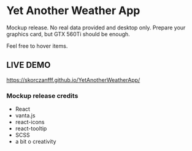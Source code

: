 # Yet Another Weather App
  Mockup release. No real data provided and desktop only. Prepare your graphics card, but GTX 560Ti should be enough.

  Feel free to hover items.
## LIVE DEMO
https://skorczanfff.github.io/YetAnotherWeatherApp/

### Mockup release credits
- React
- vanta.js
- react-icons 
- react-tooltip
- SCSS
- a bit o creativity
